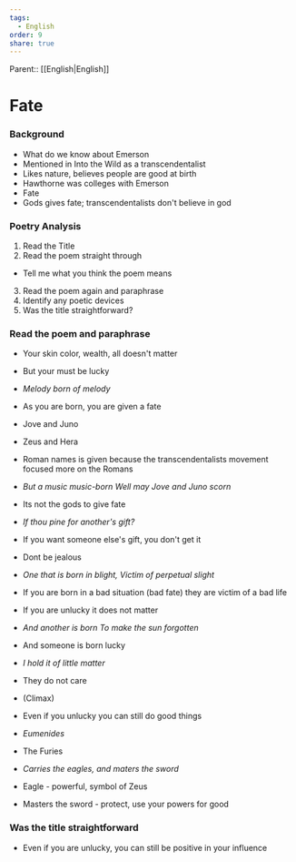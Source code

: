 ```yaml
---
tags:
  - English
order: 9
share: true
---
```

Parent:: [[English|English]]  
  
# Fate  
  
### Background  
  
- What do we know about Emerson  
- Mentioned in Into the Wild as a transcendentalist  
- Likes nature, believes people are good at birth  
- Hawthorne was colleges with Emerson  
- Fate  
- Gods gives fate; transcendentalists don't believe in god  
  
### Poetry Analysis  
  
1. Read the Title  
2. Read the poem straight through  
- Tell me what you think the poem means  
3. Read the poem again and paraphrase  
4. Identify any poetic devices  
5. Was the title straightforward?  
  
### Read the poem and paraphrase  
  
- Your skin color, wealth, all doesn't matter  
- But your must be lucky  
- *Melody born of melody*  
- As you are born, you are given a fate  
- Jove and Juno  
- Zeus and Hera  
- Roman names is given because the transcendentalists movement focused more on the Romans  
- *But a music music-born Well may Jove and Juno scorn*  
- Its not the gods to give fate  
- *If thou pine for another's gift?*  
- If you want someone else's gift, you don't get it  
- Dont be jealous  
- *One that is born in blight, Victim of perpetual slight*  
- If you are born in a bad situation (bad fate) they are victim of a bad life  
  
- If you are unlucky it does not matter  
  
- *And another is born To make the sun forgotten*  
- And someone is born lucky  
  
- *I hold it of little matter*  
- They do not care  
  
- (Climax)  
- Even if you unlucky you can still do good things  
  
- *Eumenides*  
- The Furies  
- *Carries the eagles, and maters the sword*  
- Eagle - powerful, symbol of Zeus  
- Masters the sword - protect, use your powers for good  
  
### Was the title straightforward  
  
- Even if you are unlucky, you can still be positive in your influence